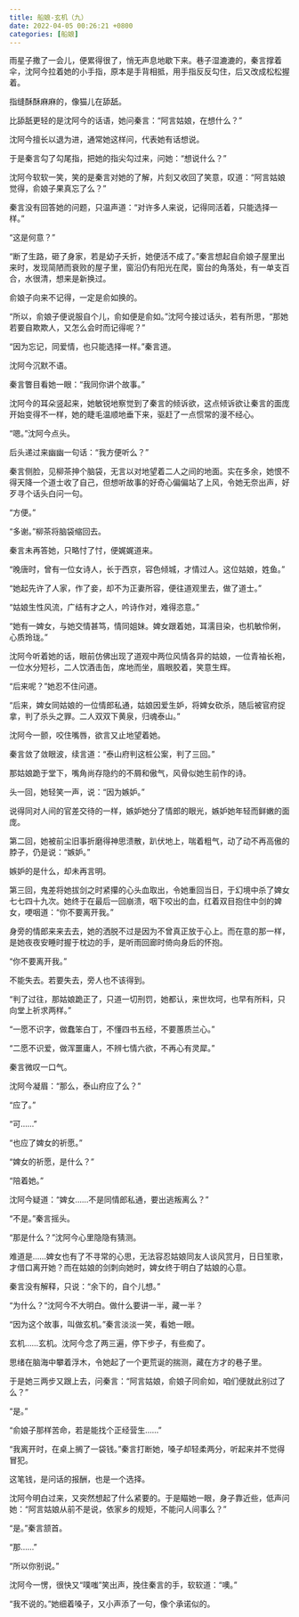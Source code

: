 ```yaml
---
title: 船娘-玄机（九）
date: 2022-04-05 00:26:21 +0800
categories: [船娘]
---
```


雨星子撒了一会儿，便累得很了，悄无声息地歇下来。巷子湿漉漉的，秦言撑着伞，沈阿今拉着她的小手指，原本是手背相抵，用手指反反勾住，后又改成松松握着。

指缝酥酥麻麻的，像猫儿在舔舐。

比舔舐更轻的是沈阿今的话语，她问秦言：“阿言姑娘，在想什么？”

沈阿今擅长以退为进，通常她这样问，代表她有话想说。

于是秦言勾了勾尾指，把她的指尖勾过来，问她：“想说什么？”

沈阿今软软一笑，笑的是秦言对她的了解，片刻又收回了笑意，叹道：“阿言姑娘觉得，俞娘子果真忘了么？”

秦言没有回答她的问题，只温声道：“对许多人来说，记得同活着，只能选择一样。”

“这是何意？”

“断了生路，砸了身家，若是幼子夭折，她便活不成了。”秦言想起自俞娘子屋里出来时，发现简陋而衰败的屋子里，窗沿仍有阳光在爬，窗台的角落处，有一单支百合，水很清，想来是新换过。

俞娘子向来不记得，一定是俞如换的。

“所以，俞娘子便说服自个儿，俞如便是俞如。”沈阿今接过话头，若有所思，“那她若要自欺欺人，又怎么会时而记得呢？”

“因为忘记，同爱情，也只能选择一样。”秦言道。

沈阿今沉默不语。

秦言瞥目看她一眼：“我同你讲个故事。”

沈阿今的耳朵竖起来，她敏锐地察觉到了秦言的倾诉欲，这点倾诉欲让秦言的面庞开始变得不一样，她的睫毛温顺地垂下来，驱赶了一点惯常的漫不经心。

“嗯。”沈阿今点头。

后头递过来幽幽一句话：“我方便听么？”

秦言侧脸，见柳茶抻个脑袋，无言以对地望着二人之间的地面。实在多余，她恨不得天降一个道士收了自己，但想听故事的好奇心偏偏站了上风，令她无奈出声，好歹寻个话头白问一句。

“方便。”

“多谢。”柳茶将脑袋缩回去。

秦言未再答她，只略忖了忖，便娓娓道来。

“晚唐时，曾有一位女诗人，长于西京，容色倾城，才情过人。这位姑娘，姓鱼。”

“她起先许了人家，作了妾，却不为正妻所容，便往道观里去，做了道士。”

“姑娘生性风流，广结有才之人，吟诗作对，难得恣意。”

“她有一婢女，与她交情甚笃，情同姐妹。婢女跟着她，耳濡目染，也机敏伶俐，心质玲珑。”

沈阿今听着她的话，眼前仿佛出现了道观中两位风情各异的姑娘，一位青袖长袍，一位水分短衫，二人饮酒击缶，席地而坐，眉眼胶着，笑意生辉。

“后来呢？”她忍不住问道。

“后来，婢女同姑娘的一位情郎私通，姑娘因爱生妒，将婢女砍杀，随后被官府捉拿，判了杀头之罪。二人双双下黄泉，归魂泰山。”

沈阿今一颤，咬住嘴唇，欲言又止地望着她。

秦言敛了敛眼波，续言道：“泰山府判这桩公案，判了三回。”

那姑娘跪于堂下，嘴角尚存隐约的不屑和傲气，风骨似她生前作的诗。

头一回，她轻笑一声，说：“因为嫉妒。”

说得同对人间的官差交待的一样，嫉妒她分了情郎的眼光，嫉妒她年轻而鲜嫩的面庞。

第二回，她被前尘旧事折磨得神思溃散，趴伏地上，喘着粗气，动了动不再高傲的脖子，仍是说：“嫉妒。”

嫉妒的是什么，却未再言明。

第三回，鬼差将她拔剑之时紧攥的心头血取出，令她重回当日，于幻境中杀了婢女七七四十九次。她终于在最后一回崩溃，咽下咬出的血，红着双目抱住中剑的婢女，哽咽道：“你不要离开我。”

身旁的情郎来来去去，她的洒脱不过是因为不曾真正放于心上。而在意的那一样，是她夜夜安睡时握于枕边的手，是听雨回廊时倚向身后的怀抱。

“你不要离开我。”

不能失去。若要失去，旁人也不该得到。

“判了过往，那姑娘跪正了，只道一切刑罚，她都认，来世坎坷，也早有所料，只向堂上祈求两样。”

“一愿不识字，做蠢笨白丁，不懂四书五经，不要蕙质兰心。”

“二愿不识爱，做浑噩庸人，不辨七情六欲，不再心有灵犀。”

秦言微叹一口气。

沈阿今凝眉：“那么，泰山府应了么？”

“应了。”

“可……”

“也应了婢女的祈愿。”

“婢女的祈愿，是什么？”

“陪着她。”

沈阿今疑道：“婢女……不是同情郎私通，要出逃叛离么？”

“不是。”秦言摇头。

“那是什么？”沈阿今心里隐隐有猜测。

难道是……婢女也有了不寻常的心思，无法容忍姑娘同友人谈风赏月，日日笙歌，才借口离开她？而在姑娘的剑刺向她时，婢女终于明白了姑娘的心意。

秦言没有解释，只说：“余下的，自个儿想。”

“为什么？“沈阿今不大明白。做什么要讲一半，藏一半？

“因为这个故事，叫做玄机。”秦言淡淡一笑，看她一眼。

玄机……玄机。沈阿今念了两三遍，停下步子，有些痴了。

思绪在脑海中攀着浮木，令她起了一个更荒诞的揣测，藏在方才的巷子里。

于是她三两步又跟上去，问秦言：“阿言姑娘，俞娘子同俞如，咱们便就此别过了么？”

“是。”

“俞娘子那样苦命，若是能找个正经营生……”

“我离开时，在桌上搁了一袋钱。”秦言打断她，嗓子却轻柔两分，听起来并不觉得冒犯。

这笔钱，是问话的报酬，也是一个选择。

沈阿今明白过来，又突然想起了什么紧要的。于是瞄她一眼，身子靠近些，低声问她：“阿言姑娘从前不是说，依家乡的规矩，不能问人间事么？”

“是。”秦言颔首。

“那……”

“所以你别说。”

沈阿今一愣，很快又“噗嗤”笑出声，挽住秦言的手，软软道：“噢。”

“我不说的。”她细着嗓子，又小声添了一句，像个承诺似的。

